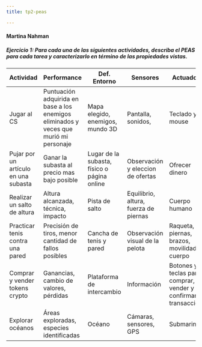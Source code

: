 ```yaml
---
title: tp2-peas

---
```


#### Martina Nahman
##### Ejercicio 1: Para cada una de las siguientes actividades, describa el PEAS para cada tarea y caracterizarlo en término de las propiedades vistas.


| Actividad                        | Performance | Def. Entorno | Sensores | Actuadores |
| -------------------------------- | ----------- | ------------ | -------- | ---------- |
| Jugar al CS                      |       Puntuación adquirida en base a los enemigos eliminados y veces que murió mi personaje      |  Mapa elegido, enemigos, mundo 3D            | Pantalla, sonidos,          |       Teclado y mouse     |
| Pujar por un artículo en una subasta                                 |  Ganar la subasta al precio mas bajo posible           |      Lugar de la subasta, físico o página online        |     Observación y eleccion de ofertas     |          Ofrecer dinero  |
| Realizar un salto de altura      |  Altura alcanzada, técnica, impacto           |   Pista de salto            |     Equilibrio, altura, fuerza de piernas     |       Cuerpo humano     |
| Practicar tenis contra una pared |   Precisión de tiros, menor cantidad de fallos posibles          |Cancha de tenis y pared              |       Observación visual de la pelota   |     Raqueta, piernas, brazos, movilidad del cuerpo       |
| Comprar y vender tokens crypto   | Ganancias, cambio de valores, pérdidas            | Plataforma de intercambio             |   Información       |Botones y teclas para comprar, vender y confirmar transacciones            |
| Explorar océanos                 |Áreas exploradas, especies identificadas       | Océano        |        Cámaras, sensores, GPS  |  Submarino          |

